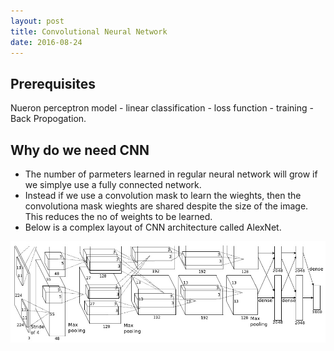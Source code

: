 ```yaml
---
layout: post
title: Convolutional Neural Network
date: 2016-08-24
---
```


Prerequisites
------
Nueron perceptron model - linear classification - loss function - training - Back Propogation.

Why do we need CNN
------
* The number of parmeters learned in regular neural network will grow if we simplye use a fully connected network.
* Instead if we use a convolution mask to learn the wieghts, then the convolutiona mask wieghts are shared despite the size of the image. This reduces the no of weights to be learned.
* Below is a complex layout of CNN architecture called AlexNet.


![A complex layout of AlexNet](/_images/AlexNet.jpg?raw=true "Alex Network") 
